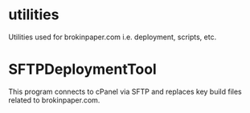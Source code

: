 # utilities
Utilities used for brokinpaper.com i.e. deployment, scripts, etc.

# SFTPDeploymentTool
This program connects to cPanel via SFTP and replaces key build files related to brokinpaper.com. 